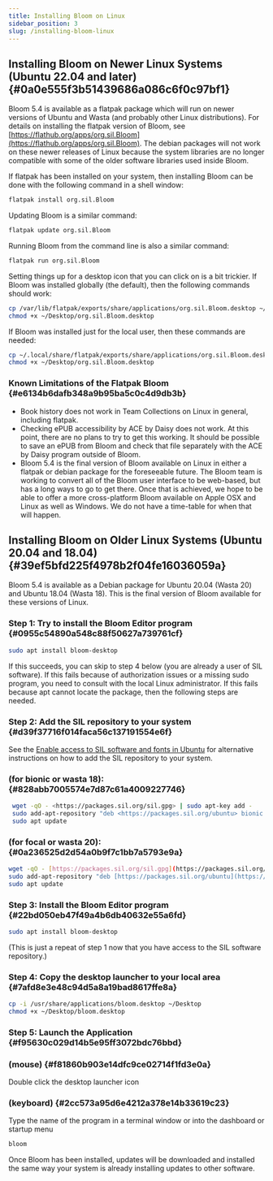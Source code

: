 ```yaml
---
title: Installing Bloom on Linux
sidebar_position: 3
slug: /installing-bloom-linux
---
```




## Installing Bloom on Newer Linux Systems (Ubuntu 22.04 and later) {#0a0e555f3b51439686a086c6f0c97bf1}


Bloom 5.4 is available as a flatpak package which will run on newer versions of Ubuntu and Wasta (and probably other Linux distributions). For details on installing the flatpak version of Bloom, see [https://flathub.org/apps/org.sil.Bloom](https://flathub.org/apps/org.sil.Bloom).  The debian packages will not work on these newer releases of Linux because the system libraries are no longer compatible with some of the older software libraries used inside Bloom.


If flatpak has been installed on your system, then installing Bloom can be done with the following command in a shell window:


```bash
flatpak install org.sil.Bloom
```


Updating Bloom is a similar command:


```bash
flatpak update org.sil.Bloom
```


Running Bloom from the command line is also a similar command:


```bash
flatpak run org.sil.Bloom
```


Setting things up for a desktop icon that you can click on is a bit trickier.  If Bloom was installed globally (the default), then the following commands should work:


```bash
cp /var/lib/flatpak/exports/share/applications/org.sil.Bloom.desktop ~/Desktop
chmod +x ~/Desktop/org.sil.Bloom.desktop
```


If Bloom was installed just for the local user, then these commands are needed:


```bash
cp ~/.local/share/flatpak/exports/share/applications/org.sil.Bloom.desktop ~/Desktop
chmod +x ~/Desktop/org.sil.Bloom.desktop
```


### Known Limitations of the Flatpak Bloom {#e6134b6dafb348a9b95ba5c0c4d9db3b}

- Book history does not work in Team Collections on Linux in general, including flatpak.
- Checking ePUB accessibility by ACE by Daisy does not work.  At this point, there are no plans to try to get this working.  It should be possible to save an ePUB from Bloom and check that file separately with the ACE by Daisy program outside of Bloom.
- Bloom 5.4 is the final version of Bloom available on Linux in either a flatpak or debian package for the foreseeable future.  The Bloom team is working to convert all of the Bloom user interface to be web-based, but has a long ways to go to get there.  Once that is achieved, we hope to be able to offer a more cross-platform Bloom available on Apple OSX and Linux as well as Windows.  We do not have a time-table for when that will happen.

## Installing Bloom on Older Linux Systems (Ubuntu 20.04 and 18.04) {#39ef5bfd225f4978b2f04fe16036059a}


Bloom 5.4 is available as a Debian package for Ubuntu 20.04 (Wasta 20) and Ubuntu 18.04 (Wasta 18).  This is the final version of Bloom available for these versions of Linux.


### Step 1: Try to install the Bloom Editor program {#0955c54890a548c88f50627a739761cf}


```bash
sudo apt install bloom-desktop
```


If this succeeds, you can skip to step 4 below (you are already a user of SIL software).  If this fails because of authorization issues or a missing sudo program, you need to consult with the local Linux administrator.  If this fails because apt cannot locate the package, then the following steps are needed.


### Step 2: Add the SIL repository to your system {#d39f37716f014faca56c137191554e6f}


See the [Enable access to SIL software and fonts in Ubuntu](https://packages.sil.org/) for alternative instructions on how to add the SIL repository to your system.


### (for bionic or wasta 18): {#828abb7005574e7d87c61a4009227746}


```bash
 wget -qO - <https://packages.sil.org/sil.gpg> | sudo apt-key add -
 sudo add-apt-repository "deb <https://packages.sil.org/ubuntu> bionic main"
 sudo apt update

```


### (for focal or wasta 20): {#0a236525d2d54a0b9f7c1bb7a5793e9a}


```bash
wget -qO - [https://packages.sil.org/sil.gpg](https://packages.sil.org/sil.gpg) | sudo apt-key add -
sudo add-apt-repository "deb [https://packages.sil.org/ubuntu](https://packages.sil.org/ubuntu) focal main"
sudo apt update
```


### Step 3: Install the Bloom Editor program {#22bd050eb47f49a4b6db40632e55a6fd}


```bash
sudo apt install bloom-desktop
```


(This is just a repeat of step 1 now that you have access to the SIL software repository.)


### Step 4: Copy the desktop launcher to your local area {#7afd8e3e48c94d5a8a19bad8617ffe8a}


```bash
cp -i /usr/share/applications/bloom.desktop ~/Desktop
chmod +x ~/Desktop/bloom.desktop
```


### Step 5: Launch the Application {#f95630c029d14b5e95ff3072bdc76bbd}


### (mouse) {#f81860b903e14dfc9ce02714f1fd3e0a}


Double click the desktop launcher icon


### (keyboard) {#2cc573a95d6e4212a378e14b33619c23}


Type the name of the program in a terminal window or into the dashboard or startup menu


```bash
bloom
```


Once Bloom has been installed, updates will be downloaded and installed the same way your system is already installing updates to other software.

